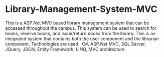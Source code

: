 # Library-Management-System-MVC
This is a ASP.Net MVC based library management system that can be accessed throughout the campus. This system can be used to search for books, reserve books, and issue/return books from the library. This is an integrated system that contains both the user component and the librarian component.
Technologies are used : C#, ASP.Net MVC, SQL Server, JQuery, JSON, Entity Framework, LINQ, MVC architecture
